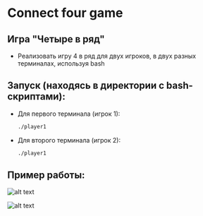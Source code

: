 # Connect four game

## Игра "Четыре в ряд"
- Реализовать игру 4 в ряд для двух игроков, в двух разных терминалах, используя bash

## Запуск (находясь в директории с bash-скриптами):
- Для первого терминала (игрок 1):
    ```bash
    ./player1
    ```
- Для второго терминала (игрок 2):
    ```bash
    ./player1
    ```


## Пример работы:

![alt text](image.png)

![alt text](image-1.png)